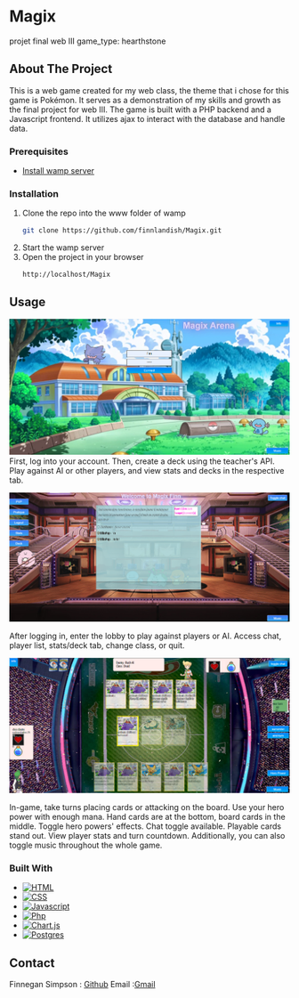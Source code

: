 # Magix
projet final web III game_type: hearthstone

## About The Project
This is a web game created for my web class, the theme that i chose for this game is Pokémon. It serves as a demonstration of my skills and growth as the final project for web III. The game is built with a PHP backend and a Javascript frontend. It utilizes ajax to interact with the database and handle data.

### Prerequisites

* [Install wamp server](https://www.wampserver.com/en/download-wampserver-64bits/#)
  

### Installation

1. Clone the repo into the www folder of wamp
   ```sh
   git clone https://github.com/finnlandish/Magix.git
   ```
2. Start the wamp server
3. Open the project in your browser
   ```sh
   http://localhost/Magix
   ```
  


## Usage
![Homepage][homepage]
First, log into your account. Then, create a deck using the teacher's API. Play against AI or other players, and view stats and decks in the respective tab.

![Lobby][lobby]

After logging in, enter the lobby to play against players or AI. Access chat, player list, stats/deck tab, change class, or quit.

![Game][game]

In-game, take turns placing cards or attacking on the board. Use your hero power with enough mana. Hand cards are at the bottom, board cards in the middle. Toggle hero powers' effects. Chat toggle available. Playable cards stand out. View player stats and turn countdown.
Additionally, you can also toggle music throughout the whole game.





### Built With

* [![HTML][HTML5]][html-url]
* [![CSS][CSS3]][css-url]
* [![Javascript][Javascript]][js-url]
* [![Php][PHP]][php-url]
* [![Chart.js][Chart.js]][Chart.js-url]
* [![Postgres][Postgres]][Postgres-url]


## Contact
Finnegan Simpson : [Github](https://github.com/Finnlandish)
Email :[Gmail](simpson.finnegan@gmail.com)

[HTML5]: https://img.shields.io/badge/html5-%23E34F26.svg?style=for-the-badge&logo=html5&logoColor=white
[html-url]: https://html.com
[CSS3]: https://img.shields.io/badge/css3-%231572B6.svg?style=for-the-badge&logo=css3&logoColor=white 
[css-url]: https://www.css3.com
[JavaScript]: https://img.shields.io/badge/javascript-%23323330.svg?style=for-the-badge&logo=javascript&logoColor=%23F7DF1E 
[js-url]: https://www.javascript.com
[PHP]: https://img.shields.io/badge/php-%23777BB4.svg?style=for-the-badge&logo=php&logoColor=white 
[php-url]: https://www.php.net
[Chart.js]: https://img.shields.io/badge/chart.js-F5788D.svg?style=for-the-badge&logo=chart.js&logoColor=white 
[Chart.js-url]: https://www.chartjs.org
[Postgres]: https://img.shields.io/badge/postgres-%23316192.svg?style=for-the-badge&logo=postgresql&logoColor=white
[Postgres-url]: https://www.postgresql.org 
[homepage]: img/gitReadme/Magix_home_page.png
[lobby]: img/gitReadme/Magix_Lobby.png
[game]: img/gitReadme/Magix_Game.png


[contributors-shield]: https://img.shields.io/github/contributors/github_username/repo_name.svg?style=for-the-badge
[contributors-url]: https://github.com/github_username/repo_name/graphs/contributors
[forks-shield]: https://img.shields.io/github/forks/github_username/repo_name.svg?style=for-the-badge
[forks-url]: https://github.com/github_username/repo_name/network/members
[stars-shield]: https://img.shields.io/github/stars/github_username/repo_name.svg?style=for-the-badge
[stars-url]: https://github.com/github_username/repo_name/stargazers
[issues-shield]: https://img.shields.io/github/issues/github_username/repo_name.svg?style=for-the-badge
[issues-url]: https://github.com/github_username/repo_name/issues
[license-shield]: https://img.shields.io/github/license/github_username/repo_name.svg?style=for-the-badge
[license-url]: https://github.com/github_username/repo_name/blob/master/LICENSE.txt
[linkedin-shield]: https://img.shields.io/badge/-LinkedIn-black.svg?style=for-the-badge&logo=linkedin&colorB=555
[linkedin-url]: https://linkedin.com/in/linkedin_username
[product-screenshot]: images/screenshot.png
[Next.js]: https://img.shields.io/badge/next.js-000000?style=for-the-badge&logo=nextdotjs&logoColor=white
[Next-url]: https://nextjs.org/
[React.js]: https://img.shields.io/badge/React-20232A?style=for-the-badge&logo=react&logoColor=61DAFB
[React-url]: https://reactjs.org/
[Vue.js]: https://img.shields.io/badge/Vue.js-35495E?style=for-the-badge&logo=vuedotjs&logoColor=4FC08D
[Vue-url]: https://vuejs.org/
[Angular.io]: https://img.shields.io/badge/Angular-DD0031?style=for-the-badge&logo=angular&logoColor=white
[Angular-url]: https://angular.io/
[Svelte.dev]: https://img.shields.io/badge/Svelte-4A4A55?style=for-the-badge&logo=svelte&logoColor=FF3E00
[Svelte-url]: https://svelte.dev/
[Laravel.com]: https://img.shields.io/badge/Laravel-FF2D20?style=for-the-badge&logo=laravel&logoColor=white
[Laravel-url]: https://laravel.com
[Bootstrap.com]: https://img.shields.io/badge/Bootstrap-563D7C?style=for-the-badge&logo=bootstrap&logoColor=white
[Bootstrap-url]: https://getbootstrap.com
[JQuery.com]: https://img.shields.io/badge/jQuery-0769AD?style=for-the-badge&logo=jquery&logoColor=white
[JQuery-url]: https://jquery.com 